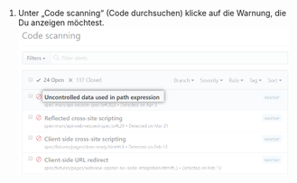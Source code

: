 1. Unter „Code scanning“ (Code durchsuchen) klicke auf die Warnung, die Du anzeigen möchtest. ![Liste der Warnungen von {% data variables.product.prodname_code_scanning %}](/assets/images/help/repository/code-scanning-click-alert.png)
